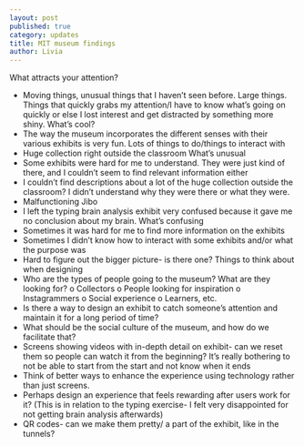 ```yaml
---
layout: post
published: true
category: updates
title: MIT museum findings
author: Livia
---
```

What attracts your attention?
-	Moving things, unusual things that I haven’t seen before. Large things. Things that quickly grabs my attention/I have to know what’s going on quickly or else I lost interest and get distracted by something more shiny. 
What’s cool?
-	The way the museum incorporates the different senses with their various exhibits is very fun. Lots of things to do/things to interact with
-	Huge collection right outside the classroom 
What’s unusual
-	Some exhibits were hard for me to understand. They were just kind of there, and I couldn’t seem to find relevant information either
-	I couldn’t find descriptions about a lot of the huge collection outside the classroom? I didn’t understand why they were there or what they were.
-	Malfunctioning Jibo
-	I left the typing brain analysis exhibit very confused because it gave me no conclusion about my brain.
What’s confusing
-	Sometimes it was hard for me to find more information on the exhibits
-	Sometimes I didn’t know how to interact with some exhibits and/or what the purpose was
-	Hard to figure out the bigger picture- is there one?
Things to think about when designing
-	Who are the types of people going to the museum? What are they looking for? 
  o	Collectors
  o	People looking for inspiration
  o	Instagrammers 
  o	Social experience 
  o	Learners, etc. 
-	Is there a way to design an exhibit to catch someone’s attention and maintain it for a long period of time? 
-	What should be the social culture of the museum, and how do we facilitate that? 
-	Screens showing videos with in-depth detail on exhibit- can we reset them so people can watch it from the beginning? It’s really bothering to not be able to start from the start and not know when it ends
-	Think of better ways to enhance the experience using technology rather than just screens. 
-	Perhaps design an experience that feels rewarding after users work for it? (This is in relation to the typing exercise- I felt very disappointed for not getting  brain analysis afterwards)
-	QR codes- can we make them pretty/ a part of the exhibit, like in the tunnels? 

